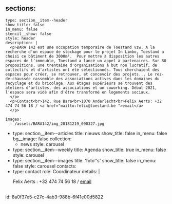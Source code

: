 sections:
  -
    type: section__item--header
    show_title: false
    in_menu: false
    stencil__show: false
    style: header
    description: |
      <p>BARA 142 est une occupation temporaire de Toestand vzw. A la recherche d'un espace de stockage pour le projet In Limbo, Toestand a choisi ce bâtiment de 3000m².  Pour mettre à disposition les autres espaces de l’immeuble, Toestand a lancé un appel à partenaires. Sur 80 propositions, une trentaine d'organisations à but non lucratif, de collectifs et d'artistes ont été sélectionnés. Tous cherchaient des espaces pour créer, se retrouver, et concevoir des projets... Le rez-de-chaussée rassemble des associations actives dans les domaines du recyclage et du bricolage. Aux étages supérieurs se trouvent des ateliers d'artistes, des associations et un coworking. Début 2021, l'espace sera vidé afin d'être transformé en logements sociaux.
      </p>
      <p>Contact<br>142, Rue Bara<br>1070 Anderlecht<br>Felix Aerts: +32 474 74 56 18 / <a href="mailto:felix@toestand.be ">email</a>
      </p>
      
    images:
      - /assets/BARA142/img_20181219_090327.jpg
  -
    type: section__item--articles
    title: nieuws
    show_title: false
    in_menu: false
    bg__image: false
    collection:
      - news
    style: carousel
  -
    type: section__item--weekly
    title: Agenda
    show_title: true
    in_menu: false
    style: carousel
  -
    type: section__item--images
    title: 'foto''s'
    show_title: false
    in_menu: false
    style: carousel
contacts:
  -
    type: contact
    role: Coordinateur
    details: |
      <p>Felix Aerts : +32 474 74 56 18 / <a href="mailto:felix@toestand.be">email</a><br><br>
      </p>
      
id: 8a0f37e5-c27c-4ab3-988b-6f41e00d5822
